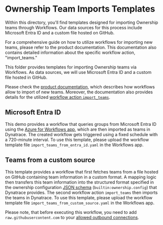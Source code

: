 # Ownership Team Imports Templates

Within this directory, you'll find templates designed for importing Ownership teams through Workflows. Our data sources for this process include Microsoft Entra ID and a custom file hosted on GitHub.

For a comprehensive guide on how to utilize workflows for importing new teams, please refer to the product documentation. This documentation also contains detailed information about the specific workflow action, "import_teams."

This folder provides templates for importing Ownership teams via Workflows.
As data sources, we will use Microsoft Entra ID and a custom file hosted in GitHub. 

Please check the [product documentation](https://docs.dynatrace.com/docs/manage/ownership/ownership-teams#import-teams), which describes how workflows allow to import of new teams. Moreover, the documentation also provides details for the utilized [workflow action `import_teams`](https://docs.dynatrace.com/docs/manage/ownership/ownership-app#import-teams).

## Microsoft Entra ID
This demo provides a workflow that queries groups from Microsoft Entra ID using the [Azure for Workflows app](https://docs.dynatrace.com/docs/platform-modules/automations/workflows/actions/microsoft-entra-id), which are then imported as teams in Dynatrace.
The created workflow gets triggered using a fixed schedule with a 720-minute interval.
To use this template, please upload the workflow template file `import_teams_from_entra_id.yaml` in the Workflows app.


## Teams from a custom source
This template provides a workflow that first fetches teams from a file hosted on GitHub containing team information in a custom format.
A mapping logic then transfers this team information into the structured format specified in the ownership configuration [JSON schema](https://docs.dynatrace.com/docs/dynatrace-api/environment-api/settings/schemas/get-schema) (`builtin:ownership.config`) that Dynatrace provides.
The second workflow action `import_teams` then imports the teams in Dynatrace.
To use this template, please upload the workflow template file `import_teams_from_custom_source.yaml` in the Workflows app.

Please note, that before executing this workflow, you need to add `raw.githubusercontent.com` to your [allowed outbound connections](https://developer.dynatrace.com/develop/functions/allow-outbound-connections/).